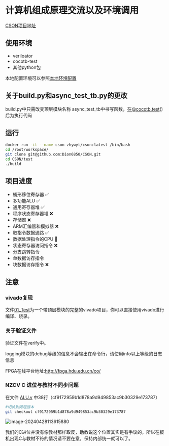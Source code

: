 # 计算机组成原理交流以及环境调用
[CSON项目地址](https://github.com/Dion6850/CSON)
## 使用环境
 - veriloator
 - cocotb-test
 - 其他python包

本地配置环境可以参照[本地环境配置](test/README.md)

## 关于build.py和async_test_tb.py的更改

build.py中只需改变顶层模块名称
async_test_tb中书写函数，在@cocotb.test()后为执行代码

## 运行

```bash
docker run -it --name cson zhywyt/cson:latest /bin/bash
cd /root/workspace/
git clone git@github.com:Dion6850/CSON.git
cd CSON/test
./build
```
## 项目进度
- 桶形移位寄存器 ✅
- 多功能ALU  ✅
- 通用寄存器堆  ✅
- 程序状态寄存器堆 ❌
- 存储器 ❌
- ARM汇编器和模拟器 ❌
- 取指令数据通路 ✅
- 数据处理指令的CPU 🔄
- 状态寄存器访问指令 ❌
- 分支跳转指令
- 单数据访存指令
- 块数据访存指令 ❌

## 注意
### vivado复现
文件[01_Test](01_Test)为一个带顶层模块的完整的vivado项目，你可以直接使用vivado进行编译、烧录。
### 关于验证文件

验证文件在verify中。

logging模块的debug等级的信息不会输出在命令行，请使用info以上等级的日志信息

FPGA在线平台地址:http://fpga.hdu.edu.cn/co/

### NZCV C 进位与教材不同步问题

在文件 [ALU.v](src/ALU.v) 中38行（cf9172959b1d878a9d949853ac9b30329e173787）

```bash
#切换到问题版本
git checkout cf9172959b1d878a9d949853ac9b30329e173787
```
![image-20240428113615880](https://github.com/Dion6850/CSON/assets/112734045/f438d920-b46b-4678-b3fe-160ccb01f7a5)


我们的C进位并没有像教材那样取反，助教说这个位置其实是有争议的，所以在板机出现C与教材不符的情况请不要在意。保持内部统一就可以了。
